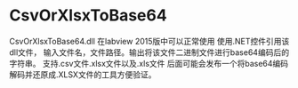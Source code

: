 # CsvOrXlsxToBase64
CsvOrXlsxToBase64.dll 在labview 2015版中可以正常使用 使用.NET控件引用该dll文件， 输入文件名，文件路径。输出将该文件二进制文件进行base64编码后的字符串。 支持.csv文件.xlsx文件以及.xls文件  后面可能会发布一个将base64编码解码并还原成.XLSX文件的工具方便验证。
